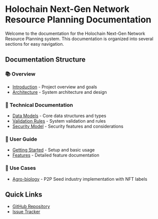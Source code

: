 # Holochain Next-Gen Network Resource Planning Documentation

Welcome to the documentation for the Holochain Next-Gen Network Resource Planning system. This documentation is organized into several sections for easy navigation.

## Documentation Structure

### 📚 Overview

- [Introduction](./overview.md) - Project overview and goals
- [Architecture](./technical/architecture.md) - System architecture and design

### 🔧 Technical Documentation

- [Data Models](./technical/data-models.md) - Core data structures and types
- [Validation Rules](./technical/validation.md) - System validation and rules
- [Security Model](./technical/security.md) - Security features and considerations

### 📖 User Guide

- [Getting Started](./user-guide/getting-started.md) - Setup and basic usage
- [Features](./user-guide/features.md) - Detailed feature documentation

### 🎯 Use Cases

- [Agro-biology](./use-cases/agro-biology.md) - P2P Seed industry implementation with NFT labels

## Quick Links

- [GitHub Repository](https://github.com/your-repo/next-gen-nrp)
- [Issue Tracker](https://github.com/your-repo/next-gen-nrp/issues)
